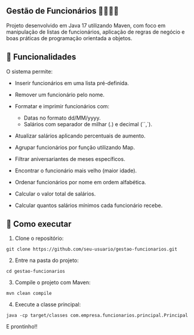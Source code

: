## Gestão de Funcionários 👨‍💼👩‍💼

Projeto desenvolvido em Java 17 utilizando Maven, com foco em manipulação de listas de funcionários, aplicação de regras de negócio e boas práticas de programação orientada a objetos.

## 📌 Funcionalidades

O sistema permite:

- Inserir funcionários em uma lista pré-definida.

- Remover um funcionário pelo nome.

- Formatar e imprimir funcionários com:
  - Datas no formato dd/MM/yyyy.
  - Salários com separador de milhar (.) e decimal (``,`).

- Atualizar salários aplicando percentuais de aumento.

- Agrupar funcionários por função utilizando Map.

- Filtrar aniversariantes de meses específicos.

- Encontrar o funcionário mais velho (maior idade).

- Ordenar funcionários por nome em ordem alfabética.

- Calcular o valor total de salários.

- Calcular quantos salários mínimos cada funcionário recebe.

## 🚀 Como executar

1. Clone o repositório:
```
git clone https://github.com/seu-usuario/gestao-funcionarios.git
````

2. Entre na pasta do projeto:
```
cd gestao-funcionarios
```

3. Compile o projeto com Maven:
```
mvn clean compile
```

4. Execute a classe principal:
```
java -cp target/classes com.empresa.funcionarios.principal.Principal
```

E prontinho!!
